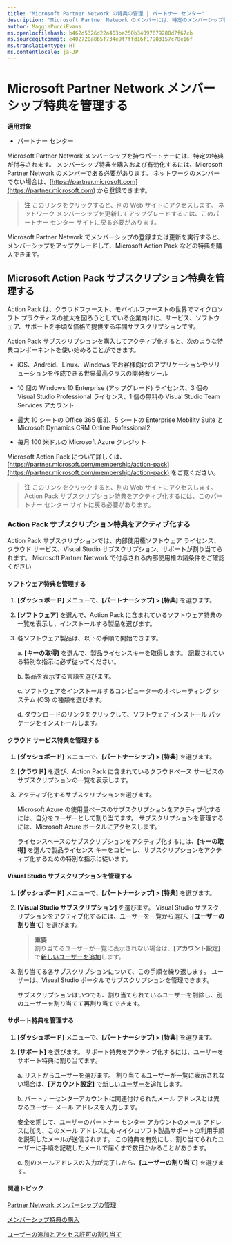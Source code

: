 ```yaml
---
title: "Microsoft Partner Network の特典の管理 | パートナー センター"
description: "Microsoft Partner Network のメンバーには、特定のメンバーシップ特典が付与されます。 ここではパートナーセンターでメンバーシップ特典を有効にして管理する方法を説明します。"
author: MaggiePucciEvans
ms.openlocfilehash: b462d5326d22a403ba250b34097679280d7f67cb
ms.sourcegitcommit: e402720a8b5f734e9f7ffd16f17983157c78e16f
ms.translationtype: HT
ms.contentlocale: ja-JP
---
```

# <a name="manage-your-microsoft-partner-network-membership-benefits"></a>Microsoft Partner Network メンバーシップ特典を管理する

**適用対象**

-  パートナー センター

Microsoft Partner Network メンバーシップを持つパートナーには、特定の特典が付与されます。 メンバーシップ特典を購入および有効化するには、Microsoft Partner Network のメンバーである必要があります。 ネットワークのメンバーでない場合は、[https://partner.microsoft.com](https://partner.microsoft.com) から登録できます。

>**注** このリンクをクリックすると、別の Web サイトにアクセスします。 ネットワーク メンバーシップを更新してアップグレードするには、このパートナー センター サイトに戻る必要があります。

Microsoft Partner Network でメンバーシップの登録または更新を実行すると、メンバーシップをアップグレードして、Microsoft Action Pack などの特典を購入できます。


## <a name="manage-your-microsoft-action-pack-subscription-benefits"></a>Microsoft Action Pack サブスクリプション特典を管理する

Action Pack は、クラウドファースト、モバイルファーストの世界でマイクロソフト プラクティスの拡大を図ろうとしている企業向けに、サービス、ソフトウェア、サポートを手頃な価格で提供する年間サブスクリプションです。

Action Pack サブスクリプションを購入してアクティブ化すると、次のような特典コンポーネントを使い始めることができます。

- iOS、Android、Linux、Windows でお客様向けのアプリケーションやソリューションを作成できる世界最高クラスの開発者ツール

- 10 個の Windows 10 Enterprise (アップグレード) ライセンス、3 個の Visual Studio Professional ライセンス、1 個の無料の Visual Studio Team Services アカウント 

- 最大 10 シートの Office 365 (E3)、5 シートの Enterprise Mobility Suite と Microsoft Dynamics CRM Online Professional2 

- 毎月 100 米ドルの Microsoft Azure クレジット

Microsoft Action Pack について詳しくは、[https://partner.microsoft.com/membership/action-pack](https://partner.microsoft.com/membership/action-pack) をご覧ください。

>**注** このリンクをクリックすると、別の Web サイトにアクセスします。 Action Pack サブスクリプション特典をアクティブ化するには、このパートナー センター サイトに戻る必要があります。 


### <a name="activate-your-action-pack-subscription-benefits"></a>Action Pack サブスクリプション特典をアクティブ化する

Action Pack サブスクリプションでは、内部使用権ソフトウェア ライセンス、クラウド サービス、Visual Studio サブスクリプション、サポートが割り当てられます。 Microsoft Partner Network で付与される内部使用権の諸条件をご確認ください


#### <a name="manage-software-benefits"></a>ソフトウェア特典を管理する

1. **[ダッシュボード]** メニューで、**[パートナーシップ] > [特典]** を選びます。

2. **[ソフトウェア]** を選んで、Action Pack に含まれているソフトウェア特典の一覧を表示し、インストールする製品を選びます。 

3. 各ソフトウェア製品は、以下の手順で開始できます。

    a.  **[キーの取得]** を選んで、製品ライセンスキーを取得します。 記載されている特別な指示に必ず従ってください。

    b.  製品を表示する言語を選びます。

    c.  ソフトウェアをインストールするコンピューターのオペレーティング システム (OS) の種類を選びます。

    d.  ダウンロードのリンクをクリックして、ソフトウェア インストール パッケージをインストールします。

   
#### <a name="manage-cloud-services-benefits"></a>クラウド サービス特典を管理する

1. **[ダッシュボード]** メニューで、**[パートナーシップ] > [特典]** を選びます。

2. **[クラウド]** を選び、Action Pack に含まれているクラウドベース サービスのサブスクリプションの一覧を表示します。

3. アクティブ化するサブスクリプションを選びます。 

    Microsoft Azure の使用量ベースのサブスクリプションをアクティブ化するには、自分をユーザーとして割り当てます。 サブスクリプションを管理するには、Microsoft Azure ポータルにアクセスします。

    ライセンスベースのサブスクリプションをアクティブ化するには、**[キーの取得]** を選んで製品ライセンス キーをコピーし、サブスクリプションをアクティブ化するための特別な指示に従います。  


#### <a name="manage-visual-studio-subscriptions"></a>Visual Studio サブスクリプションを管理する

1. **[ダッシュボード]** メニューで、**[パートナーシップ] > [特典]** を選びます。

2. **[Visual Studio サブスクリプション]** を選びます。 Visual Studio サブスクリプションをアクティブ化するには、ユーザーを一覧から選び、**[ユーザーの割り当て]** を選びます。 

    >**重要**<br>
割り当てるユーザーが一覧に表示されない場合は、**[アカウント設定]** で[新しいユーザーを追加](create-user-accounts-and-set-permissions.md)します。

3. 割り当てる各サブスクリプションについて、この手順を繰り返します。 ユーザーは、Visual Studio ポータルでサブスクリプションを管理できます。 

    サブスクリプションはいつでも、割り当てられているユーザーを削除し、別のユーザーを割り当てて再割り当てできます。 


#### <a name="manage-support-benefits"></a>サポート特典を管理する

1. **[ダッシュボード]** メニューで、**[パートナーシップ] > [特典]** を選びます。

2. **[サポート]** を選びます。 サポート特典をアクティブ化するには、ユーザーをサポート特典に割り当てます。 
   
    a.   リストからユーザーを選びます。 割り当てるユーザーが一覧に表示されない場合は、**[アカウント設定]** で[新しいユーザーを追加](create-user-accounts-and-set-permissions.md)します。

    b.   パートナーセンターアカウントに関連付けられたメール アドレスとは異なるユーザー メール アドレスを入力します。 
    
    安全を期して、ユーザーのパートナー センター アカウントのメール アドレスに加え、このメール アドレスにもマイクロソフト製品サポートの利用手順を説明したメールが送信されます。 この特典を有効にし、割り当てられたユーザーに手順を記載したメールで届くまで数日かかることがあります。    
    
    c.   別のメールアドレスの入力が完了したら、**[ユーザーの割り当て]** を選びます。 


#### <a name="related-topics"></a>関連トピック

[Partner Network メンバーシップの管理](manage-your-partner-network-membership.md)

[メンバーシップ特典の購入](upgrade-your-partner-network-membership.md)

[ユーザーの追加とアクセス許可の割り当て](create-user-accounts-and-set-permissions.md)

